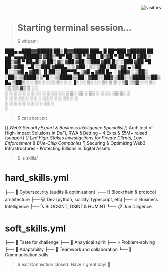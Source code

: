 <div align="right">
    <img src="https://visitor-badge.laobi.icu/badge?page_id=samewinter.samewinter" alt="visitors"/>
</div>

> # Starting terminal session...
> $ whoami

███▄ ▄███▓▓█████  ██▒   █▓▓█████  ███▄    █  ██▀███  ▓█████  ██ ▄█▀▄▄▄█████▓
▓██▒▀█▀ ██▒▓█   ▀ ▓██░   █▒▓█   ▀  ██ ▀█   █ ▓██ ▒ ██▒▓█   ▀  ██▄█▒ ▓  ██▒ ▓▒
▓██    ▓██░▒███    ▓██  █▒░▒███   ▓██  ▀█ ██▒▓██ ░▄█ ▒▒███   ▓███▄░ ▒ ▓██░ ▒░
▒██    ▒██ ▒▓█  ▄   ▒██ █░░▒▓█  ▄ ▓██▒  ▐▌██▒▒██▀▀█▄  ▒▓█  ▄ ▓██ █▄ ░ ▓██▓ ░
▒██▒   ░██▒░▒████▒   ▒▀█░  ░▒████▒▒██░   ▓██░░██▓ ▒██▒░▒████▒▒██▒ █▄  ▒██▒ ░
░ ▒░   ░  ░░░ ▒░ ░   ░ ▐░  ░░ ▒░ ░░ ▒░   ▒ ▒ ░ ▒▓ ░▒▓░░░ ▒░ ░▒ ▒▒ ▓▒  ▒ ░░  
░  ░      ░ ░ ░  ░   ░ ░░   ░ ░  ░░ ░░   ░ ▒░  ░▒ ░ ▒░ ░ ░  ░░ ░▒ ▒░    ░   
░      ░      ░        ░░     ░      ░   ░ ░   ░░   ░    ░   ░ ░░ ░   ░     
      ░      ░  ░      ░     ░  ░         ░    ░        ░  ░░  ░           
                      ░                                                      

> $ cat about.txt

[*] Web3 Security Expert & Business Intelligence Specialist
[*] Architect of High-Impact Solutions in DeFi, RWA & Betting – 4 Exits & $5M+ raised (support)
[*] Led High-Stakes Investigations for Private Clients, Law Enforcement & Blue-Chip Companies
[*] Securing & Optimizing Web3 Infrastructures - Protecting Billions in Digital Assets

> $ ls skills/

# hard_skills.yml
├── 🔐 Cybersecurity (audits & optimization)
├── ⛓️ Blockchain & protocol architecture
├── 💻 Dev (python, solidity, typescript, etc)
├── 📊 Business Intelligence
├── 🔍 BLOCKINT; OSINT & HUMINT
└── 📋 Due Diligence

# soft_skills.yml
├── 🎯 Taste for challenge
├── 🔄 Analytical spirit
├── ⚡ Problem-solving
├── 🔄 Adaptability
├── 👥 Teamwork and collaboration
└── 💬 Communication skills

> $ exit
> Connection closed. Have a great day! 👋
